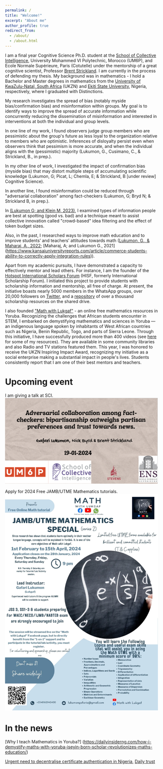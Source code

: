 ```yaml
---
permalink: /
title: "Welcome!"
excerpt: "About me"
author_profile: true
redirect_from: 
  - /about/
  - /about.html
---
```


I am a final year Cognitive Science Ph.D. student at the [School of Collective Intelligence](https://sci.um6p.ma/), University Mohammed VI Polytechnic, Morocco (UM6P), and Ecole Normale Supérieure, Paris (Cotutelle) under the mentorship of a great cognitive scientist, Professor [Brent Strickland](http://www.brentstrickland.net/). I am currently in the process of defending my thesis. My background was in mathematics - I hold a Bachelor and Master degrees in mathematics from the [University of KwaZulu-Natal, South Africa](https://www.ukzn.ac.za) (UKZN) and [Ekiti State University](https://www.eksu.edu.ng), Nigeria, respectively, where I graduated with Distinctions. 

My research investigates the spread of bias (notably myside bias/confirmation bias) and misinformation within groups. My goal is to identify ways to improve the spread of accurate information while concurrently reducing the dissemination of misinformation and interested in interventions at both the individual and group levels. 

In one line of my work, I found observers judge group members who are pessimistic about the group's future as less loyal to the organization relative to members who are optimistic. Inferences of disloyalty persist even when observers think that pessimism is more accurate, and when the individual aligns with the (pessimistic) majority  (Lukumon, G., Cusimano, C., & Strickland, B., in prep.). 

In my other line of work, I investigated the impact of confirmation bias (myside bias) that may distort multiple steps of accumulating scientific knowledge (Lukumon, G; Picat, L; Chemla, E; & Strickland, B [under review] Cognitive Science). 

In another line, I found misinformation could be reduced through "adversarial collaboration" among fact-checkers (Lukumon, G; Bryd N; & Strickland B, in prep.). 

In [(Lukumon G; and Klein M, 2023)](https://link.springer.com/article/10.1007/s40622-023-00349-w), I examined types of information people are best at spotting (good vs. bad) and a technique meant to assist collective innovation called "crowd-based" idea filtering and the effect of token budget sizes. 

Also, in the past, I researched ways to improve math education and to improve students’ and teachers’ attitudes towards math ([Lukumon, G., & Maharaj, A., 2022](https://www.tandfonline.com/doi/abs/10.1080/18117295.2022.2075173); [Maharaj, A; and Lukumon G., 2021] (https://www.kansaiuniversityreports.com/article/commerce-students-ability-to-correctly-apply-integration-rules)). 

Apart from my academic pursuits, I have demonstrated a capacity to effectively mentor and lead others. For instance, I am the founder of the [Hotspot International Scholars Forum](https://www.hotspotisf.com) (HISF, formerly International Scholarship Forum). I initiated this project to provide students with scholarship information and mentorship, all free of charge. At present, the initiative boasts nearly 5000 members in the WhatsApp groups, over 20,000 followers on [Twitter](https://twitter.com/forum_isf), and a [repository](https://drive.google.com/drive/u/0/folders/1UVI5yT-5JfMwyHHloxPwkuuPm08L_zBn) of over a thousand scholarship resources on the shared drive. 

I also founded ["Math with Lukgaf"](https://www.youtube.com/@mathwithLukgaf) - an online free mathematics resources in Yoruba.  Recognizing the challenges that African students encounter in STEM, I embarked on demystifying mathematics and sciences in Yoruba — an indigenous language spoken by inhabitants of West African countries such as Nigeria, Benin Republic, Togo, and parts of Sierra Leone. Through this initiative, I have successfully produced more than 400 videos (see [here](https://www.youtube.com/@mathwithLukgaf) for some of my resources). They are available in some community libraries  and also Radio and TV stations featured them. This year, I was honored to receive the UKZN Inspiring Impact Award, recognizing my initiative as a social enterprise making a substantial impact in people's lives. Students consistently report that I am one of their best mentors and teachers.

Upcoming event
======
I am giving a talk at SCI.
![Last week, I gave a talk at SCI](/images/scitalk.PNG)

Apply for 2024 Free JAMB/UTME Mathematics tutorials.
![Last week, I gave a talk at SCI](/images/jamb.jpg)

In the news
======
[Why I teach Mathematics in Yoruba?] (https://dailyinsiderng.com/how-i-demystify-maths-with-yoruba-iseyin-born-scholar-revolutionizes-maths-education/)

[Urgent need to decentralise certificate authentication in Nigeria](https://trustradio.com.ng/#gsc.tab=0), [Daily trust](https://dailytrust.com/urgent-need-to-decentralise-certificate-authentication/)

